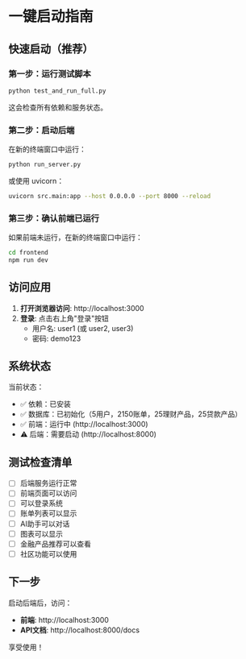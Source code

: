 # 一键启动指南

## 快速启动（推荐）

### 第一步：运行测试脚本

```bash
python test_and_run_full.py
```

这会检查所有依赖和服务状态。

### 第二步：启动后端

在新的终端窗口中运行：

```bash
python run_server.py
```

或使用 uvicorn：
```bash
uvicorn src.main:app --host 0.0.0.0 --port 8000 --reload
```

### 第三步：确认前端已运行

如果前端未运行，在新的终端窗口中运行：

```bash
cd frontend
npm run dev
```

## 访问应用

1. **打开浏览器访问**: http://localhost:3000
2. **登录**: 点击右上角"登录"按钮
   - 用户名: user1 (或 user2, user3)
   - 密码: demo123

## 系统状态

当前状态：
- ✅ 依赖：已安装
- ✅ 数据库：已初始化（5用户，2150账单，25理财产品，25贷款产品）
- ✅ 前端：运行中 (http://localhost:3000)
- ⚠️ 后端：需要启动 (http://localhost:8000)

## 测试检查清单

- [ ] 后端服务运行正常
- [ ] 前端页面可以访问
- [ ] 可以登录系统
- [ ] 账单列表可以显示
- [ ] AI助手可以对话
- [ ] 图表可以显示
- [ ] 金融产品推荐可以查看
- [ ] 社区功能可以使用

## 下一步

启动后端后，访问：
- **前端**: http://localhost:3000
- **API文档**: http://localhost:8000/docs

享受使用！


